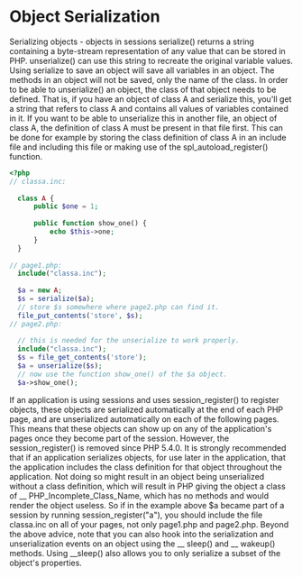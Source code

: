 # Object Serialization

Serializing objects - objects in sessions
serialize() returns a string containing a byte-stream representation of any value that can be stored in PHP. unserialize() can use this string to recreate the original variable values. Using serialize to save an object will save all variables in an object. The methods in an object will not be saved, only the name of the class. 
In order to be able to unserialize() an object, the class of that object needs to be defined. That is, if you have an object of class A and serialize this, you'll get a string that refers to class A and contains all values of variables contained in it. If you want to be able to unserialize this in another file, an object of class A, the definition of class A must be present in that file first. This can be done for example by storing the class definition of class A in an include file and including this file or making use of the spl_autoload_register() function. 

```php
<?php
// classa.inc:
  
  class A {
      public $one = 1;
    
      public function show_one() {
          echo $this->one;
      }
  }
  
// page1.php:
  include("classa.inc");
  
  $a = new A;
  $s = serialize($a);
  // store $s somewhere where page2.php can find it.
  file_put_contents('store', $s);
// page2.php:
  
  // this is needed for the unserialize to work properly.
  include("classa.inc");
  $s = file_get_contents('store');
  $a = unserialize($s);
  // now use the function show_one() of the $a object.  
  $a->show_one();
```

If an application is using sessions and uses session_register() to register objects, these objects are serialized automatically at the end of each PHP page, and are unserialized automatically on each of the following pages. This means that these objects can show up on any of the application's pages once they become part of the session. However, the session_register() is removed since PHP 5.4.0. 
It is strongly recommended that if an application serializes objects, for use later in the application, that the application includes the class definition for that object throughout the application. Not doing so might result in an object being unserialized without a class definition, which will result in PHP giving the object a class of __ PHP_Incomplete_Class_Name, which has no methods and would render the object useless. 
So if in the example above $a became part of a session by running session_register("a"), you should include the file classa.inc on all of your pages, not only page1.php and page2.php. 
Beyond the above advice, note that you can also hook into the serialization and unserialization events on an object using the __ sleep() and __ wakeup() methods. Using __sleep() also allows you to only serialize a subset of the object's properties.

